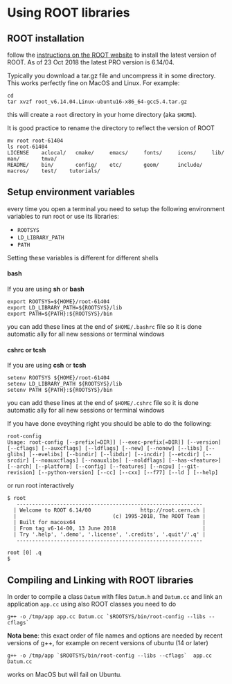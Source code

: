 # Using ROOT libraries

## ROOT installation
follow the [instructions on the ROOT website](https://root.cern.ch/content/release-61404) to install the latest version of ROOT.
As of 23 Oct 2018 the latest PRO version is 6.14/04.

Typically you download a tar.gz file and uncompress it in some directory. This works perfectly fine on MacOS and Linux. For example:
```
cd
tar xvzf root_v6.14.04.Linux-ubuntu16-x86_64-gcc5.4.tar.gz
```
this will create a `root` directory in your home directory (aka `$HOME`).

It is good practice to rename the directory to reflect the version of ROOT
```
mv root root-61404
ls root-61404
LICENSE    aclocal/   cmake/     emacs/     fonts/     icons/     lib/       man/       tmva/
README/    bin/       config/    etc/       geom/      include/   macros/    test/    tutorials/
```

## Setup environment variables
every time you open a terminal you need to setup the following environment variables to run root or use its libraries:
  * `ROOTSYS`
  * `LD_LIBRARY_PATH`
  * `PATH`

Setting these variables is different for different shells

#### bash
If you are using **sh** or **bash**
```
export ROOTSYS=${HOME}/root-61404
export LD_LIBRARY_PATH=${ROOTSYS}/lib
export PATH=${PATH}:${ROOTSYS}/bin
```

you can add these lines at the end of `$HOME/.bashrc` file so it is done automatic ally for all new sessions or terminal windows

#### cshrc or tcsh
If you are using **csh** or **tcsh**
```
setenv ROOTSYS ${HOME}/root-61404
setenv LD_LIBRARY_PATH ${ROOTSYS}/lib
setenv PATH ${PATH}:${ROOTSYS}/bin
```

you can add these lines at the end of `$HOME/.cshrc` file so it is done automatic ally for all new sessions or terminal windows

If you have done eveything right you should be able to do the following:
```
root-config
Usage: root-config [--prefix[=DIR]] [--exec-prefix[=DIR]] [--version] [--cflags] [--auxcflags] [--ldflags] [--new] [--nonew] [--libs] [--glibs] [--evelibs] [--bindir] [--libdir] [--incdir] [--etcdir] [--srcdir] [--noauxcflags] [--noauxlibs] [--noldflags] [--has-<feature>] [--arch] [--platform] [--config] [--features] [--ncpu] [--git-revision] [--python-version] [--cc] [--cxx] [--f77] [--ld ] [--help]
```
or run root interactively
```
$ root
   ------------------------------------------------------------
  | Welcome to ROOT 6.14/00                http://root.cern.ch |
  |                               (c) 1995-2018, The ROOT Team |
  | Built for macosx64                                         |
  | From tag v6-14-00, 13 June 2018                            |
  | Try '.help', '.demo', '.license', '.credits', '.quit'/'.q' |
   ------------------------------------------------------------

root [0] .q
$
```

## Compiling and Linking with ROOT libraries

In order to compile a class `Datum` with files `Datum.h` and `Datum.cc` and link an application `app.cc` using also ROOT classes you need to do
```
g++ -o /tmp/app app.cc Datum.cc `$ROOTSYS/bin/root-config --libs --cflags`
```

**Nota bene**: this exact order of file names and options are needed by recent versions of g++, for example on recent versions of ubuntu (14 or later)

```
g++ -o /tmp/app `$ROOTSYS/bin/root-config --libs --cflags`  app.cc Datum.cc
```

works on MacOS but will fail on Ubuntu.
